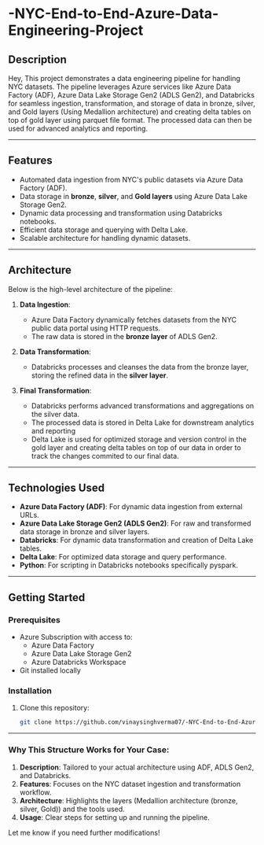 # -NYC-End-to-End-Azure-Data-Engineering-Project

## Description
Hey, This project demonstrates a data engineering pipeline for handling NYC datasets. The pipeline leverages Azure services like Azure Data Factory (ADF), Azure Data Lake Storage Gen2 (ADLS Gen2), and Databricks for seamless ingestion, transformation, and storage of data in bronze, silver, and Gold layers (Using Medallion architecture) and creating delta tables on top of gold layer using parquet file format. The processed data can then be used for advanced analytics and reporting.

---

## Features
- Automated data ingestion from NYC's public datasets via Azure Data Factory (ADF).
- Data storage in **bronze**, **silver**, and **Gold layers** using Azure Data Lake Storage Gen2.
- Dynamic data processing and transformation using Databricks notebooks.
- Efficient data storage and querying with Delta Lake.
- Scalable architecture for handling dynamic datasets.

---

## Architecture
Below is the high-level architecture of the pipeline:

1. **Data Ingestion**:
   - Azure Data Factory dynamically fetches datasets from the NYC public data portal using HTTP requests.
   - The raw data is stored in the **bronze layer** of ADLS Gen2.

2. **Data Transformation**:
   - Databricks processes and cleanses the data from the bronze layer, storing the refined data in the **silver layer**.

3. **Final Transformation**:
   - Databricks performs advanced transformations and aggregations on the silver data.
   - The processed data is stored in Delta Lake for downstream analytics and reporting
   - Delta Lake is used for optimized storage and version control in the gold layer and creating delta tables on top of our data in order to track the changes commited to our final data.

---

## Technologies Used
- **Azure Data Factory (ADF)**: For dynamic data ingestion from external URLs.
- **Azure Data Lake Storage Gen2 (ADLS Gen2)**: For raw and transformed data storage in bronze and silver layers.
- **Databricks**: For dynamic data transformation and creation of Delta Lake tables.
- **Delta Lake**: For optimized data storage and query performance.
- **Python**: For scripting in Databricks notebooks specifically pyspark.

---

## Getting Started

### Prerequisites
- Azure Subscription with access to:
  - Azure Data Factory
  - Azure Data Lake Storage Gen2
  - Azure Databricks Workspace
- Git installed locally

### Installation
1. Clone this repository:
   ```bash
   git clone https://github.com/vinaysinghverma07/-NYC-End-to-End-Azure-Data-Engineering-Project.git

---

### **Why This Structure Works for Your Case**:
1. **Description**: Tailored to your actual architecture using ADF, ADLS Gen2, and Databricks.
2. **Features**: Focuses on the NYC dataset ingestion and transformation workflow.
3. **Architecture**: Highlights the layers (Medallion architecture (bronze, silver, Gold)) and the tools used.
4. **Usage**: Clear steps for setting up and running the pipeline.


Let me know if you need further modifications!
